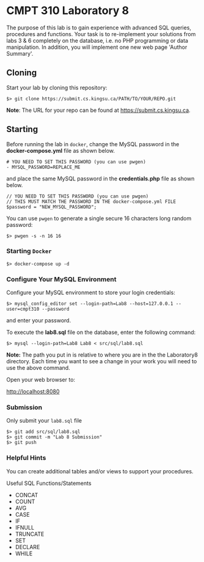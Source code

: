 # CMPT 310 Laboratory 8

The purpose of this lab is to gain experience with advanced SQL queries, procedures and functions. Your task is to re-implement your solutions from labs 3 & 6 completely on the database, i.e. no PHP programming or data manipulation. In addition, you will implement one new web page 'Author Summary'.

## Cloning

Start your lab by cloning this repository:

```
$> git clone https://submit.cs.kingsu.ca/PATH/TO/YOUR/REPO.git
```

**Note**: The URL for your repo can be found at https://submit.cs.kingsu.ca.

## Starting

Before running the lab in `docker`, change the MySQL password in the **docker-compose.yml** file as shown below.

```
# YOU NEED TO SET THIS PASSWORD (you can use pwgen)
- MYSQL_PASSWORD=REPLACE_ME
```

and place the same MySQL password in the **credentials.php** file as shown below.

```
// YOU NEED TO SET THIS PASSWORD (you can use pwgen)
// THIS MUST MATCH THE PASSWORD IN THE docker-compose.yml FILE
$password = "NEW_MYSQL_PASSWORD";
```

You can use `pwgen` to generate a single secure 16 characters long random password:

```
$> pwgen -s -n 16 16
```

### Starting `Docker`

```
$> docker-compose up -d
```

### Configure Your MySQL Environment

Configure your MySQL environment to store your login credentials:

```
$> mysql_config_editor set --login-path=Lab8 --host=127.0.0.1 --user=cmpt310 --password
```

and enter your password.

To execute the **lab8.sql** file on the database, enter the following command:

```
$> mysql --login-path=Lab8 Lab8 < src/sql/lab8.sql
```

**Note:** The path you put in is relative to where you are in the the Laboratory8 directory. Each time you want to see a change in your work you will need to use the above command.

Open your web browser to:

[http://localhost:8080](http://localhost:8080)

### Submission

Only submit your `lab8.sql` file

```
$> git add src/sql/lab8.sql
$> git commit -m "Lab 8 Submission"
$> git push
```

### Helpful Hints

You can create additional tables and/or views to support your procedures.

Useful SQL Functions/Statements

- CONCAT
- COUNT
- AVG
- CASE
- IF
- IFNULL
- TRUNCATE
- SET
- DECLARE
- WHILE
